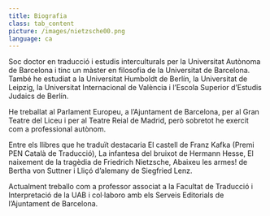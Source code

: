 ```yaml
---
title: Biografia
class: tab_content
picture: /images/nietzsche00.png
language: ca
---
```


Soc doctor en traducció i estudis interculturals per la Universitat Autònoma de Barcelona i tinc un màster en filosofia de la Universitat de Barcelona. També he estudiat a la Universitat Humboldt de Berlín, la Universitat de Leipzig, la Universitat Internacional de València i l’Escola Superior d’Estudis Judaics de Berlín.

He treballat al Parlament Europeu, a l’Ajuntament de Barcelona, per al Gran Teatre del Liceu i per al Teatre Reial de Madrid, però sobretot he exercit com a professional autònom.

Entre els llibres que he traduït destacaria El castell de Franz Kafka (Premi PEN Català de Traducció), La infantesa del bruixot de Hermann Hesse, El naixement de la tragèdia de Friedrich Nietzsche, Abaixeu les armes! de Bertha von Suttner i Lliçó d’alemany de Siegfried Lenz.

Actualment treballo com a professor associat a la Facultat de Traducció i Interpretació de la UAB i col·laboro amb els Serveis Editorials de l’Ajuntament de Barcelona.